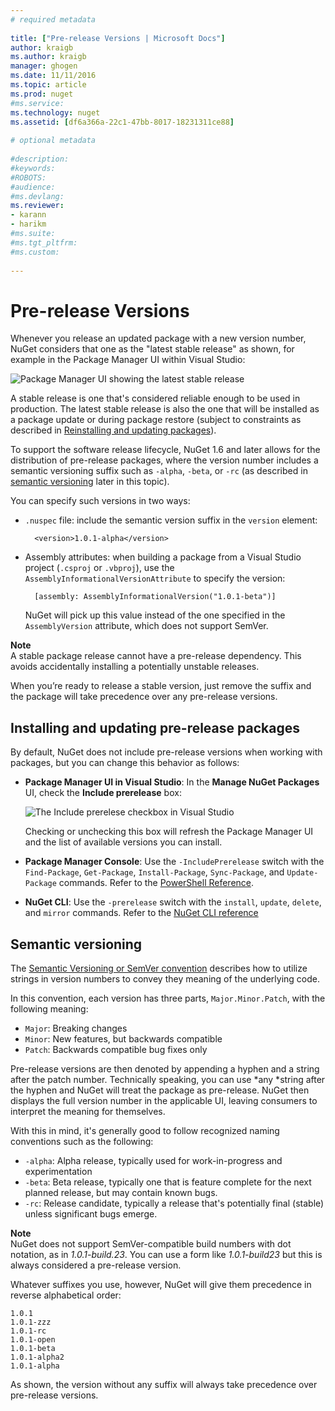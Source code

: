 ```yaml
--- 
# required metadata 
 
title: ["Pre-release Versions | Microsoft Docs"] 
author: kraigb 
ms.author: kraigb 
manager: ghogen 
ms.date: 11/11/2016 
ms.topic: article 
ms.prod: nuget 
#ms.service: 
ms.technology: nuget 
ms.assetid: [df6a366a-22c1-47bb-8017-18231311ce88] 
 
# optional metadata 
 
#description: 
#keywords: 
#ROBOTS: 
#audience: 
#ms.devlang: 
ms.reviewer:  
- karann 
- harikm 
#ms.suite:  
#ms.tgt_pltfrm: 
#ms.custom: 
 
--- 
```

# Pre-release Versions

Whenever you release an updated package with a new version number, NuGet considers that one as the "latest stable release" as shown, for example in the Package Manager UI within Visual Studio:

![Package Manager UI showing the latest stable release](media/Create/Prerelease_01-LatestStable.png)

A stable release is one that's considered reliable enough to be used in production. The latest stable release is also the one that will be installed as a package update or during package restore (subject to constraints as described in [Reinstalling and updating packages](/consume-packages/reinstalling-and-updating-packages)).

To support the software release lifecycle, NuGet 1.6 and later allows for the distribution of pre-release packages, where the version number includes a semantic versioning suffix such as `-alpha`, `-beta`, or `-rc` (as described in [semantic versioning](#semantic-versioning) later in this topic).

You can specify such versions in two ways:

- `.nuspec` file: include the semantic version suffix in the `version` element: 

	    <version>1.0.1-alpha</version>

- Assembly attributes: when building a package from a Visual Studio project (`.csproj` or `.vbproj`), use the `AssemblyInformationalVersionAttribute` to specify the version:

    	[assembly: AssemblyInformationalVersion("1.0.1-beta")]

	NuGet will pick up this value instead of the one specified in the `AssemblyVersion` attribute, which does not support SemVer.

<div class="block-callout-info">
    <strong>Note</strong><br>
    A stable package release cannot have a pre-release dependency. This avoids accidentally installing a potentially unstable releases.
</div>

When you’re ready to release a stable version, just remove the suffix and the package will take precedence over any pre-release versions.


## Installing and updating pre-release packages

By default, NuGet does not include pre-release versions when working with packages, but you can change this behavior as follows:

- **Package Manager UI in Visual Studio**: In the **Manage NuGet Packages** UI, check the **Include prerelease** box:

	![The Include prerelese checkbox in Visual Studio](media/Create/Prerelease_02-CheckPrerelease.png)

	Checking or unchecking this box will refresh the Package Manager UI and the list of available versions you can install.

- **Package Manager Console**: Use the `-IncludePrerelease` switch with the `Find-Package`, `Get-Package`, `Install-Package`, `Sync-Package`, and `Update-Package` commands. Refer to the [PowerShell Reference](/tools/powershell-reference).

- **NuGet CLI**: Use the `-prerelease` switch with the `install`, `update`, `delete`, and `mirror` commands. Refer to the [NuGet CLI reference](/tools/nuget.exe-cli-reference) 


## Semantic versioning

The [Semantic Versioning or SemVer convention](http://semver.org/spec/v1.0.0.html) describes how to utilize strings in version numbers to convey they meaning of the underlying code.

In this convention, each version has three parts, `Major.Minor.Patch`, with the following meaning:

* `Major`: Breaking changes
* `Minor`: New features, but backwards compatible
* `Patch`: Backwards compatible bug fixes only

Pre-release versions are then denoted by appending a hyphen and a string after the patch number. Technically speaking, you can use *any *string after the hyphen and NuGet will treat the package as pre-release. NuGet then displays the full version number in the applicable UI, leaving consumers to interpret the meaning for themselves.

With this in mind, it's generally good to follow recognized naming conventions such as the following:

- `-alpha`: Alpha release, typically used for work-in-progress and experimentation
- `-beta`: Beta release, typically one that is feature complete for the next planned release, but may contain known bugs. 
- `-rc`: Release candidate, typically a release that's potentially final (stable) unless significant bugs emerge.

<div class="block-callout-info">
    <strong>Note</strong><br>
    NuGet does not support SemVer-compatible build numbers with dot notation, as in <em>1.0.1-build.23</em>. You can use a form like <em>1.0.1-build23</em> but this is always considered a pre-release version.  
</div>

Whatever suffixes you use, however, NuGet will give them precedence in reverse alphabetical order: 

	1.0.1
	1.0.1-zzz 
	1.0.1-rc
    1.0.1-open
	1.0.1-beta
    1.0.1-alpha2
    1.0.1-alpha	 

As shown, the version without any suffix will always take precedence over pre-release versions.
